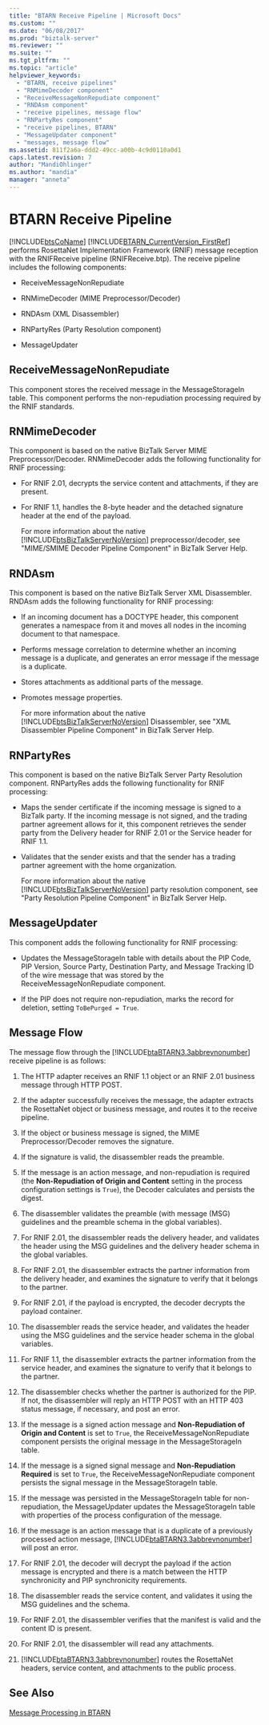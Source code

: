 ```yaml
---
title: "BTARN Receive Pipeline | Microsoft Docs"
ms.custom: ""
ms.date: "06/08/2017"
ms.prod: "biztalk-server"
ms.reviewer: ""
ms.suite: ""
ms.tgt_pltfrm: ""
ms.topic: "article"
helpviewer_keywords: 
  - "BTARN, receive pipelines"
  - "RNMimeDecoder component"
  - "ReceiveMessageNonRepudiate component"
  - "RNDAsm component"
  - "receive pipelines, message flow"
  - "RNPartyRes component"
  - "receive pipelines, BTARN"
  - "MessageUpdater component"
  - "messages, message flow"
ms.assetid: 811f2a6a-ddd2-49cc-a00b-4c9d0110a0d1
caps.latest.revision: 7
author: "MandiOhlinger"
ms.author: "mandia"
manager: "anneta"
---
```

# BTARN Receive Pipeline
[!INCLUDE[btsCoName](../../includes/btsconame-md.md)] [!INCLUDE[BTARN_CurrentVersion_FirstRef](../../includes/btarn-currentversion-firstref-md.md)] performs RosettaNet Implementation Framework (RNIF) message reception with the RNIFReceive pipeline (RNIFReceive.btp). The receive pipeline includes the following components:  
  
-   ReceiveMessageNonRepudiate  
  
-   RNMimeDecoder (MIME Preprocessor/Decoder)  
  
-   RNDAsm (XML Disassembler)  
  
-   RNPartyRes (Party Resolution component)  
  
-   MessageUpdater  
  
## ReceiveMessageNonRepudiate  
 This component stores the received message in the MessageStorageIn table. This component performs the non-repudiation processing required by the RNIF standards.  
  
## RNMimeDecoder  
 This component is based on the native BizTalk Server MIME Preprocessor/Decoder. RNMimeDecoder adds the following functionality for RNIF processing:  
  
- For RNIF 2.01, decrypts the service content and attachments, if they are present.  
  
- For RNIF 1.1, handles the 8-byte header and the detached signature header at the end of the payload.  
  
  For more information about the native [!INCLUDE[btsBizTalkServerNoVersion](../../includes/btsbiztalkservernoversion-md.md)] preprocessor/decoder, see "MIME/SMIME Decoder Pipeline Component" in BizTalk Server Help.  
  
## RNDAsm  
 This component is based on the native BizTalk Server XML Disassembler. RNDAsm adds the following functionality for RNIF processing:  
  
- If an incoming document has a DOCTYPE header, this component generates a namespace from it and moves all nodes in the incoming document to that namespace.  
  
- Performs message correlation to determine whether an incoming message is a duplicate, and generates an error message if the message is a duplicate.  
  
- Stores attachments as additional parts of the message.  
  
- Promotes message properties.  
  
  For more information about the native [!INCLUDE[btsBizTalkServerNoVersion](../../includes/btsbiztalkservernoversion-md.md)] Disassembler, see "XML Disassembler Pipeline Component" in BizTalk Server Help.  
  
## RNPartyRes  
 This component is based on the native BizTalk Server Party Resolution component. RNPartyRes adds the following functionality for RNIF processing:  
  
- Maps the sender certificate if the incoming message is signed to a BizTalk party. If the incoming message is not signed, and the trading partner agreement allows for it, this component retrieves the sender party from the Delivery header for RNIF 2.01 or the Service header for RNIF 1.1.  
  
- Validates that the sender exists and that the sender has a trading partner agreement with the home organization.  
  
  For more information about the native [!INCLUDE[btsBizTalkServerNoVersion](../../includes/btsbiztalkservernoversion-md.md)] party resolution component, see "Party Resolution Pipeline Component" in BizTalk Server Help.  
  
## MessageUpdater  
 This component adds the following functionality for RNIF processing:  
  
-   Updates the MessageStorageIn table with details about the PIP Code, PIP Version, Source Party, Destination Party, and Message Tracking ID of the wire message that was stored by the ReceiveMessageNonRepudiate component.  
  
-   If the PIP does not require non-repudiation, marks the record for deletion, setting `ToBePurged = True`.  
  
## Message Flow  
 The message flow through the [!INCLUDE[btaBTARN3.3abbrevnonumber](../../includes/btabtarn3-3abbrevnonumber-md.md)] receive pipeline is as follows:  
  
1. The HTTP adapter receives an RNIF 1.1 object or an RNIF 2.01 business message through HTTP POST.  
  
2. If the adapter successfully receives the message, the adapter extracts the RosettaNet object or business message, and routes it to the receive pipeline.  
  
3. If the object or business message is signed, the MIME Preprocessor/Decoder removes the signature.  
  
4. If the signature is valid, the disassembler reads the preamble.  
  
5. If the message is an action message, and non-repudiation is required (the **Non-Repudiation of Origin and Content** setting in the process configuration settings is `True`), the Decoder calculates and persists the digest.  
  
6. The disassembler validates the preamble (with message (MSG) guidelines and the preamble schema in the global variables).  
  
7. For RNIF 2.01, the disassembler reads the delivery header, and validates the header using the MSG guidelines and the delivery header schema in the global variables.  
  
8. For RNIF 2.01, the disassembler extracts the partner information from the delivery header, and examines the signature to verify that it belongs to the partner.  
  
9. For RNIF 2.01, if the payload is encrypted, the decoder decrypts the payload container.  
  
10. The disassembler reads the service header, and validates the header using the MSG guidelines and the service header schema in the global variables.  
  
11. For RNIF 1.1, the disassembler extracts the partner information from the service header, and examines the signature to verify that it belongs to the partner.  
  
12. The disassembler checks whether the partner is authorized for the PIP. If not, the disassembler will reply an HTTP POST with an HTTP 403 status message, if necessary, and post an error.  
  
13. If the message is a signed action message and **Non-Repudiation of Origin and Content** is set to `True`, the ReceiveMessageNonRepudiate component persists the original message in the MessageStorageIn table.  
  
14. If the message is a signed signal message and **Non-Repudiation Required** is set to `True`, the ReceiveMessageNonRepudiate component persists the signal message in the MessageStorageIn table.  
  
15. If the message was persisted in the MessageStorageIn table for non-repudiation, the MessageUpdater updates the MessageStorageIn table with properties of the process configuration of the message.  
  
16. If the message is an action message that is a duplicate of a previously processed action message, [!INCLUDE[btaBTARN3.3abbrevnonumber](../../includes/btabtarn3-3abbrevnonumber-md.md)] will post an error.  
  
17. For RNIF 2.01, the decoder will decrypt the payload if the action message is encrypted and there is a match between the HTTP synchronicity and PIP synchronicity requirements.  
  
18. The disassembler reads the service content, and validates it using the MSG guidelines and the schema.  
  
19. For RNIF 2.01, the disassembler verifies that the manifest is valid and the content ID is present.  
  
20. For RNIF 2.01, the disassembler will read any attachments.  
  
21. [!INCLUDE[btaBTARN3.3abbrevnonumber](../../includes/btabtarn3-3abbrevnonumber-md.md)] routes the RosettaNet headers, service content, and attachments to the public process.  
  
## See Also  
 [Message Processing in BTARN](../../adapters-and-accelerators/accelerator-rosettanet/message-processing-in-btarn.md)